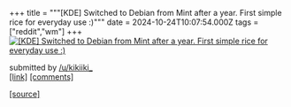 +++
title = """[KDE] Switched to Debian from Mint after a year. First simple rice for everyday use :)"""
date = 2024-10-24T10:07:54.000Z
tags = ["reddit","wm"]
+++
[![[KDE] Switched to Debian from Mint after a year. First simple rice for everyday use :)](https://b.thumbs.redditmedia.com/pZ1mAqvTE2P3W0C5Vx_VfScM-IqdJymSNWHDyrE7IYU.jpg "[KDE] Switched to Debian from Mint after a year. First simple rice for everyday use :)")](https://www.reddit.com/r/unixporn/comments/1gaz2jd/kde_switched_to_debian_from_mint_after_a_year/)

submitted by [/u/kikiiki\_](https://www.reddit.com/user/kikiiki_)  
[\[link\]](https://www.reddit.com/gallery/1gaz2jd) [\[comments\]](https://www.reddit.com/r/unixporn/comments/1gaz2jd/kde_switched_to_debian_from_mint_after_a_year/)

[[source]](https://www.reddit.com/r/unixporn/comments/1gaz2jd/kde_switched_to_debian_from_mint_after_a_year/)
